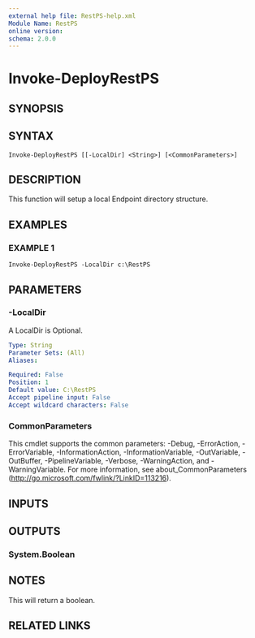 ```yaml
---
external help file: RestPS-help.xml
Module Name: RestPS
online version:
schema: 2.0.0
---
```


# Invoke-DeployRestPS

## SYNOPSIS

## SYNTAX

```
Invoke-DeployRestPS [[-LocalDir] <String>] [<CommonParameters>]
```

## DESCRIPTION
This function will setup a local Endpoint directory structure.

## EXAMPLES

### EXAMPLE 1
```
Invoke-DeployRestPS -LocalDir c:\RestPS
```

## PARAMETERS

### -LocalDir
A LocalDir is Optional.

```yaml
Type: String
Parameter Sets: (All)
Aliases:

Required: False
Position: 1
Default value: C:\RestPS
Accept pipeline input: False
Accept wildcard characters: False
```

### CommonParameters
This cmdlet supports the common parameters: -Debug, -ErrorAction, -ErrorVariable, -InformationAction, -InformationVariable, -OutVariable, -OutBuffer, -PipelineVariable, -Verbose, -WarningAction, and -WarningVariable.
For more information, see about_CommonParameters (http://go.microsoft.com/fwlink/?LinkID=113216).

## INPUTS

## OUTPUTS

### System.Boolean

## NOTES
This will return a boolean.

## RELATED LINKS
